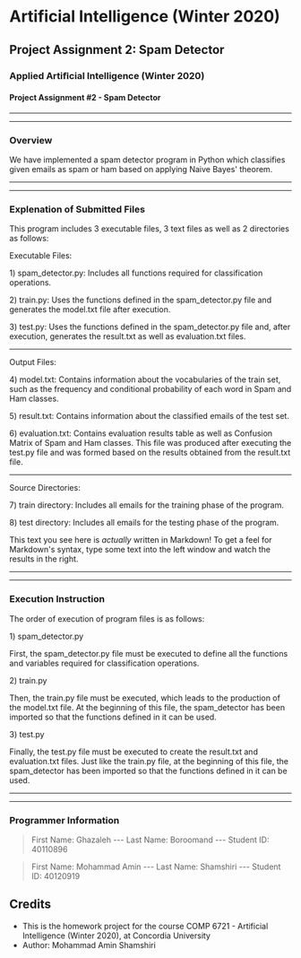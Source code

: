<h1>Artificial Intelligence (Winter 2020)</h1>

<h2>Project Assignment 2: Spam Detector</h2>


<body><link rel="stylesheet" type="text/css" href="chrome-extension://ckkdlimhmcjmikdlpkmbgfkaikojcbjk/themes/github.css" id="_theme"><div id="_html" class="markdown-body"><h3 id="applied-artiﬁcial-intelligence-winter-2020"><a class="anchor" name="applied-artiﬁcial-intelligence-winter-2020" href="#applied-artiﬁcial-intelligence-winter-2020"><span class="octicon octicon-link"></span></a>Applied Artiﬁcial Intelligence (Winter 2020)</h3>
<h4 id="project-assignment-2---spam-detector"><a class="anchor" name="project-assignment-2---spam-detector" href="#project-assignment-2---spam-detector"><span class="octicon octicon-link"></span></a>Project Assignment #2 - Spam Detector</h4>
<hr>
<hr>
<h3 id="overview"><a class="anchor" name="overview" href="#overview"><span class="octicon octicon-link"></span></a>Overview</h3>
<p>We have implemented a spam detector program in Python which classifies given emails as spam or ham based on applying Naive Bayes' theorem.</p>
<hr>
<hr>
<h3 id="explenation-of-submitted-files"><a class="anchor" name="explenation-of-submitted-files" href="#explenation-of-submitted-files"><span class="octicon octicon-link"></span></a>Explenation of Submitted Files</h3>
<p>This program includes 3 executable files, 3 text files as well as 2 directories as follows:</p>
<p>Executable Files:</p>
<p>  1) spam_detector.py: Includes all functions required for classification operations.</p>
<p>  2) train.py: Uses the functions defined in the spam_detector.py file and generates the model.txt file after execution.</p>
<p>  3) test.py: Uses the functions defined in the spam_detector.py file and, after execution, generates the result.txt as well as evaluation.txt files.</p>
<hr>
<p>Output Files:</p>
<p>  4) model.txt: Contains information about the vocabularies of the train set, such as the frequency and conditional probability of each word in Spam and Ham classes.</p>
<p>  5) result.txt: Contains information about the classified emails of the test set.</p>
<p>  6) evaluation.txt: Contains evaluation results table as well as Confusion Matrix of Spam and Ham classes.
  This file was produced after executing the test.py file and was formed based on the results obtained from the result.txt file.</p>
<hr>
<p>Source Directories:</p>
<p>  7) train directory: Includes all emails for the training phase of the program.</p>
<p>  8) test directory: Includes all emails for the testing phase of the program.</p>
<p>This text you see here is <em>actually</em> written in Markdown! To get a feel for Markdown's syntax, type some text into the left window and watch the results in the right.</p>
<hr>
<hr>
<h3 id="execution-instruction"><a class="anchor" name="execution-instruction" href="#execution-instruction"><span class="octicon octicon-link"></span></a>Execution Instruction</h3>
<p>The order of execution of program files is as follows:</p>
<p>1) spam_detector.py</p>
<p>First, the spam_detector.py file must be executed to define all the functions and variables required for classification operations.</p>
<p>2) train.py</p>
<p>Then, the train.py file must be executed, which leads to the production of the model.txt file. 
At the beginning of this file, the spam_detector has been imported so that the functions defined in it can be used.</p>
<p>3) test.py</p>
<p>Finally, the test.py file must be executed to create the result.txt and evaluation.txt files.
Just like the train.py file, at the beginning of this file, the spam_detector has been imported so that the functions defined in it can be used.</p>
<hr>
<hr>
<h3 id="programmer-information"><a class="anchor" name="programmer-information" href="#programmer-information"><span class="octicon octicon-link"></span></a>Programmer Information</h3>
<blockquote>
<p>First Name: Ghazaleh --- Last Name: Boroomand --- Student ID: 40110896</p>
</blockquote>
<blockquote>
<p>First Name: Mohammad Amin --- Last Name: Shamshiri --- Student ID: 40120919</p>
</blockquote>
</div></body>




<h2>Credits</h2>
<ul>
  <li>This is the homework project for the course COMP 6721 - Artificial Intelligence (Winter 2020), at Concordia University</li>
  <li>Author: Mohammad Amin Shamshiri</li>
</ul>
